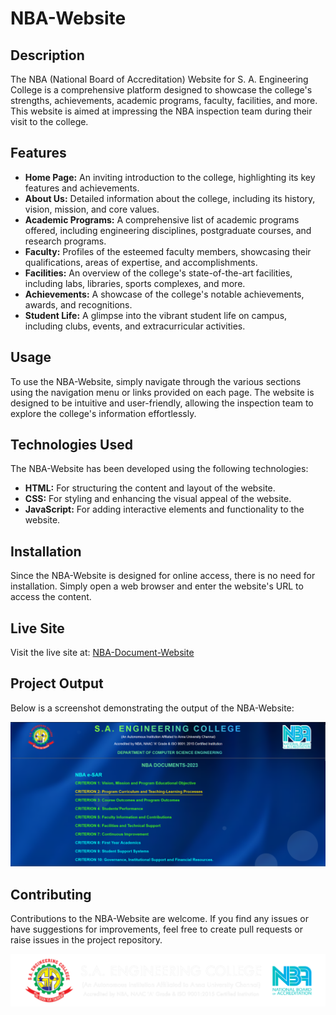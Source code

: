 # NBA-Website

## Description
The NBA (National Board of Accreditation) Website for S. A. Engineering College is a comprehensive platform designed to showcase the college's strengths, achievements, academic programs, faculty, facilities, and more. This website is aimed at impressing the NBA inspection team during their visit to the college.

## Features
- **Home Page:** An inviting introduction to the college, highlighting its key features and achievements.
- **About Us:** Detailed information about the college, including its history, vision, mission, and core values.
- **Academic Programs:** A comprehensive list of academic programs offered, including engineering disciplines, postgraduate courses, and research programs.
- **Faculty:** Profiles of the esteemed faculty members, showcasing their qualifications, areas of expertise, and accomplishments.
- **Facilities:** An overview of the college's state-of-the-art facilities, including labs, libraries, sports complexes, and more.
- **Achievements:** A showcase of the college's notable achievements, awards, and recognitions.
- **Student Life:** A glimpse into the vibrant student life on campus, including clubs, events, and extracurricular activities.

## Usage
To use the NBA-Website, simply navigate through the various sections using the navigation menu or links provided on each page. The website is designed to be intuitive and user-friendly, allowing the inspection team to explore the college's information effortlessly.

## Technologies Used
The NBA-Website has been developed using the following technologies:
- **HTML:** For structuring the content and layout of the website.
- **CSS:** For styling and enhancing the visual appeal of the website.
- **JavaScript:** For adding interactive elements and functionality to the website.

## Installation
Since the NBA-Website is designed for online access, there is no need for installation. Simply open a web browser and enter the website's URL to access the content.

## Live Site
Visit the live site at: [NBA-Document-Website](https://audiofolks.github.io/NBA-Document-Website/)

## Project Output
Below is a screenshot demonstrating the output of the NBA-Website:

![Project Output](https://raw.githubusercontent.com/audiofolks/NBA-Document-Website/master/img/Screenshot%202024-09-01%20135755.png)

## Contributing
Contributions to the NBA-Website are welcome. If you find any issues or have suggestions for improvements, feel free to create pull requests or raise issues in the project repository.

![Logo](https://raw.githubusercontent.com/audiofolks/NBA-Document-Website/master/img/head1.png)
